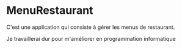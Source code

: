 # MenuRestaurant
C'est une application qui consiste à gérer les menus de restaurant.

Je travaillerai dur pour m'améliorer en programmation informatique
